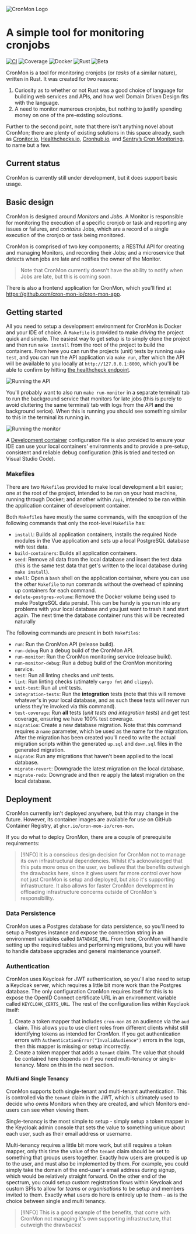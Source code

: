 ![CronMon Logo](.github/assets/logo.svg)

# A simple tool for monitoring cronjobs

[![CI](https://github.com/cron-mon-io/cron-mon/actions/workflows/ci.yml/badge.svg)](https://github.com/cron-mon-io/cron-mon/actions/workflows/ci.yml)
![Coverage](https://img.shields.io/badge/coverage-100%25-green)
![Docker](https://img.shields.io/badge/Docker-2CA5E0?logo=docker&logoColor=white)
![Rust](https://img.shields.io/badge/Rust-000000?logo=rust&logoColor=white)
![Beta](https://img.shields.io/badge/Status-beta-blue)

CronMon is a tool for monitoring cronjobs (or _tasks_ of a similar nature), written in Rust. It was
created for two reasons:

1. Curiosity as to whether or not Rust was a good choice of language for building web services and
   APIs, and how well Domain Driven Design fits with the language.
2. A need to monitor numerous cronjobs, but nothing to justify spending money on one of the
   pre-existing soloutions.

Further to the second point, note that there isn't anything novel about CronMon; there are plenty of
existing solutions in this space already, such as
[Cronitor.io](https://cronitor.io/cron-job-monitoring), [Healthchecks.io](https://healthchecks.io),
[Cronhub.io](https://cronhub.io), and
[Sentry’s Cron Monitoring](https://sentry.io/for/cron-monitoring/), to name but a few.

## Current status

CronMon is currently still under development, but it does support basic usage.

## Basic design

CronMon is designed around _Monitors_ and _Jobs_. A Monitor is responsible for monitoring the
execution of a specific cronjob or task and reporting any issues or failures, and _contains_ Jobs,
which are a record of a single execution of the cronjob or task being monitored.

CronMon is comprised of two key components; a RESTful API for creating and managing Monitors, and
recording their Jobs; and a microservice that detects when jobs are late and notifies the owner of
the Monitor.

> Note that CronMon currently doesn't have the ability to notify when Jobs are late, but this is
> coming soon.

There is also a frontend application for CronMon, which you'll find at
https://github.com/cron-mon-io/cron-mon-app.

## Getting started

All you need to setup a development environment for CronMon is Docker and your IDE of choice. A
`Makefile` is provided to make _driving_ the project quick and simple. The easiest way to get setup
is to simply clone the project and then run `make install` from the root of the project to build the
containers. From here you can run the projects (unit) tests by running `make test`, and you can run
the API application via `make run`, after which the API will be available to you locally at
`http://127.0.0.1:8000`, which you'll be able to confirm by hitting
[the healthcheck endpoint](http://127.0.0.1:8000/api/v1/health).

![Running the API](.github/assets/getting-started.gif)

You'll probably want to also run `make run-monitor` in a separate terminal/ tab to run the
background service that monitors for late jobs (this is purely to avoid cluttering the same
terminal/ tab with logs from the API **and** the background serice). When this is running you should
see something similar to this in the terminal its running in.

![Running the monitor](.github/assets/run-monitor.gif)

A [Development container](https://containers.dev/) configuration file is also provided to ensure
your IDE can use your local containers' environments and to provide a pre-setup, consistent and
reliable debug configuration (this is tried and tested on Visual Studio Code).

### Makefiles

There are two `Makefile`s provided to make local development a bit easier; one at the root of the
project, intended to be ran on your host machine, running through Docker; and another within `/api`,
intended to be ran within the application container of development container.

Both `Makefile`s have mostly the same commands, with the exception of the following commands that
only the root-level `Makefile` has:

- `install`: Builds all application containers, installs the required Node modules in the Vue
  application and sets up a local PostgreSQL database with test data.
- `build-containers`: Builds all application containers.
- `seed`: Remove all data from the local database and insert the test data (this is the same test
  data that get's written to the local database during `make install`).
- `shell`: Open a `bash` shell on the application container, where you can use the _other_
  `Makefile` to run commands without the overhead of spinning up containers for each command.
- `delete-postgres-volume`: Remove the Docker volume being used to make PostgreSQL data persist.
  This can be handy is you run into any problems with your local database and you just want to trash
  it and start again. The next time the database container runs this will be recreated naturally

The following commands are present in both `Makefile`s:

- `run`: Run the CronMon API (release build).
- `run-debug` Run a debug build of the CronMon API.
- `run-monitor`: Run the CronMon monitoring service (release build).
- `run-monitor-debug`: Run a debug build of the CronMon monitoring service.
- `test`: Run all linting checks and _unit_ tests.
- `lint`: Run linting checks (utimately `cargo fmt` and `clippy`).
- `unit-test`: Run all _unit_ tests.
- `integration-tests`: Run the **integration** tests (note that this will remove whatever's in your
  local database, and as such these tests will never run unless they're invoked via this command).
- `test-coverage`: Run **all** tests (_unit tests and integration tests_) and get test coverage,
  ensuring we have 100% test coverage.
- `migration`: Create a new database migration. Note that this command requires a `name` parameter,
  which be used as the name for the migration. After the migration has been created you'll need to
  write the actual migration scripts within the generated `up.sql` and `down.sql` files in the
  generated migration.
- `migrate`: Run any migrations that haven't been applied to the local database.
- `migrate-revert`: Downgrade the latest migration on the local database.
- `migrate-redo`: Downgrade and then re apply the latest migration on the local database.

## Deployment

CronMon currently isn't deployed anywhere, but this may change in the future. However, its container
images are available for use on GitHub Container Registry, at `ghcr.io/cron-mon-io/cron-mon`.

If you do what to deploy CronMon, there are a couple of prerequisite requirements:

> [!INFO]
> It is a conscious design decision for CronMon not to manage its own infrastructural dependencies.
> Whilst it's acknowledged that this puts more onus on the user, we believe that the benefits
> outweigh the drawbacks here, since it gives users far more control over how not just CronMon is
> setup and deployed, but also it's supporting infrastructure. It also allows for faster CronMon
> development in offloading infrastructure concerns outside of CronMon's responsibility.

### Data Persistence

CronMon uses a Postgres database for data persistence, so you'll need to setup a Postgres instance
and expose the connection string in an environment variables called `DATABASE_URL`. From here,
CronMon will handle setting up the required tables and performing migrations, but you will have to
handle database upgrades and general maintenance yourself.

### Authentication

CronMon uses Keycloak for JWT authentication, so you'll also need to setup a Keycloak server, which
requires a little bit more work than the Postgres database. The only configuration CronMon requires
itself for this is to expose the OpenID Connect certificate URL in an environment variable called
`KEYCLOAK_CERTS_URL`. The rest of the configuration lies within Keyclaok itself:

1. Create a token mapper that includes `cron-mon` as an audience via the `aud` claim. This allows
   you to use client roles from different clients whilst still identifying tokens as intended for
   CronMon. If you get authentication errors with `AuthenticationError("InvalidAudience")` errors in
   the logs, then this mapper is missing or setup incorrectly.
2. Create a token mapper that adds a `tenant` claim. The value that should be contained here depends
   on if you need multi-tenancy or single-tenancy. More on this in the next section.

#### Multi and Single Tenancy

CronMon supports both single-tenant and multi-tenant authentication. This is controlled via the
`tenant` claim in the JWT, which is ultimately used to decide who _owns_ Monitors when they are
created, and which Monitors end-users can see when viewing them.

Single-tenancy is the most simple to setup - simply setup a token mapper in the Keycloak admin
console that sets the value to something unique about each user, such as their email address or
username.

Multi-tenancy requires a little bit more work, but still requires a token mapper, only this time the
value of the `tenant` claim should be set to something that groups users together. Exactly how users
are grouped is up to the user, and must also be implemented by them. For example, you could simply
take the domain of the end-user's email address during signup, which would be relatively straight
forward. On the other end of the spectrum, you could setup custom registration flows within Keycloak
and custom SPIs to allow for _teams_ or _organisations_ to be setup and members invited to them.
Exactly what users do here is entirely up to them - as is the choice between single and multi
tenancy.

> [!INFO]
> This is a good example of the benefits, that come with CronMon not managing it's own supporting
infrastructure, that outweigh the drawbacks!
